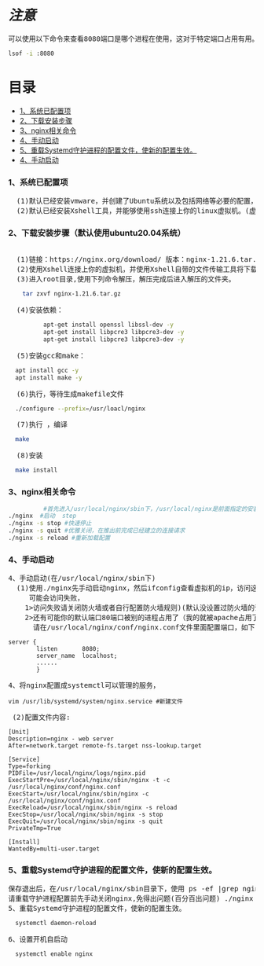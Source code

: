 

# ***注意***
<pre>可以使用以下命令来查看8080端口是哪个进程在使用，这对于特定端口占用有用。</pre>

```bash
lsof -i :8080
```
# 目录
- <a href="#1、系统已配置项">1、系统已配置项</a>
- <a href="#2、下载安装步骤">2、下载安装步骤</a>
- <a href="#3、nginx相关命令">3、nginx相关命令</a>
- <a href="#4、手动启动">4、手动启动</a>
- <a href="#5、重载Systemd守护进程的配置文件，使新的配置生效。">5、重载Systemd守护进程的配置文件，使新的配置生效。</a>
- <a href="#4、手动启动">4、手动启动</a>

### 1、系统已配置项
<pre>
  (1)默认已经安装vmware，并创建了Ubuntu系统以及包括网络等必要的配置，我的是ubuntu20.04，建议学习这个的时候使用克隆的虚拟机（完全克隆）
  (2)默认已经安装Xshell工具，并能够使用ssh连接上你的linux虚拟机。(虚拟机网络连接正常，本人使用nat连接)。
</pre>
### 2、下载安装步骤（默认使用ubuntu20.04系统）
<pre>
  
  (1)链接：https://nginx.org/download/ 版本：nginx-1.21.6.tar.gz 
  (2)使用Xshell连接上你的虚拟机，并使用Xshell自带的文件传输工具将下载的文件上传到你登录用户创建的root目录下。
  (3)进入root目录,使用下列命令解压，解压完成后进入解压的文件夹。
</pre>

```bash 
    tar zxvf nginx-1.21.6.tar.gz
```

  <pre>  (4)安装依赖：</pre>


```bash
          apt-get install openssl libssl-dev -y
          apt-get install libpcre3 libpcre3-dev -y
          apt-get install libpcre3 libpcre3-dev -y
```
 <pre>  (5)安装gcc和make：</pre>
```bash
  apt install gcc -y
  apt install make -y
 ```

  <pre>  (6)执行，等待生成makefile文件</pre>

```bash
  ./configure --prefix=/usr/loacl/nginx
```

  <pre>  (7)执行 ，编译</pre>

```bash
  make
```

  <pre>  (8)安装</pre>

```bash
  make install
```

### 3、nginx相关命令


```bash
          #首先进入/usr/local/nginx/sbin下，/usr/local/nginx是前面指定的安装目录
./nginx  #启动  step
./nginx -s stop #快速停止
./nginx -s quit #优雅关闭，在推出前完成已经建立的连接请求
./nginx -s reload #重新加载配置
```
### 4、手动启动
<pre>
4、手动启动(在/usr/local/nginx/sbin下)
  (1)使用./nginx先手动启动nginx，然后ifconfig查看虚拟机的ip，访问这个ip，一般默认访问成功
     可能会访问失败，
    1>访问失败请关闭防火墙或者自行配置防火墙规则)(默认没设置过防火墙的话，防火墙是关闭的)
    2>还有可能你的默认端口80端口被别的进程占用了（我的就被apache占用了，
      请在/usr/local/nginx/conf/nginx.conf文件里面配置端口，如下(我的配置成8080端口了)：
</pre>

```shell
server {
        listen       8080;
        server_name  localhost;
        ......
        }
```

<pre>4、将nginx配置成systemctl可以管理的服务，</pre>

```shell
vim /usr/lib/systemd/system/nginx.service #新建文件
```

 <pre> (2)配置文件内容:</pre>

```shell
[Unit]
Description=nginx - web server
After=network.target remote-fs.target nss-lookup.target

[Service]
Type=forking
PIDFile=/usr/local/nginx/logs/nginx.pid
ExecStartPre=/usr/local/nginx/sbin/nginx -t -c /usr/local/nginx/conf/nginx.conf
ExecStart=/usr/local/nginx/sbin/nginx -c /usr/local/nginx/conf/nginx.conf
ExecReload=/usr/local/nginx/sbin/nginx -s reload
ExecStop=/usr/local/nginx/sbin/nginx -s stop
ExecQuit=/usr/local/nginx/sbin/nginx -s quit
PrivateTmp=True
      
[Install]
WantedBy=multi-user.target
```

### 5、重载Systemd守护进程的配置文件，使新的配置生效。
<pre>
保存退出后，在/usr/local/nginx/sbin目录下，使用 ps -ef |grep nginx可以看到之前手动启动的的nginx服务，
请重载守护进程配置前先手动关闭nginx,免得出问题(百分百出问题) ./nginx -s stop
5、重载Systemd守护进程的配置文件，使新的配置生效。
</pre>

    
 ```bash
   systemctl daemon-reload
 ```


<pre>6、设置开机自启动</pre>


```bash
  systemctl enable nginx
```
